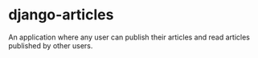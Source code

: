 # django-articles


An application where any user can publish their articles and read articles published by other users.
